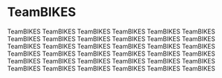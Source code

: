 # TeamBIKES
TeamBIKES TeamBIKES TeamBIKES TeamBIKES TeamBIKES TeamBIKES TeamBIKES TeamBIKES TeamBIKES TeamBIKES TeamBIKES TeamBIKES TeamBIKES TeamBIKES TeamBIKES TeamBIKES TeamBIKES TeamBIKES TeamBIKES TeamBIKES TeamBIKES TeamBIKES TeamBIKES TeamBIKES TeamBIKES TeamBIKES TeamBIKES TeamBIKES TeamBIKES TeamBIKES TeamBIKES TeamBIKES TeamBIKES TeamBIKES TeamBIKES TeamBIKES
